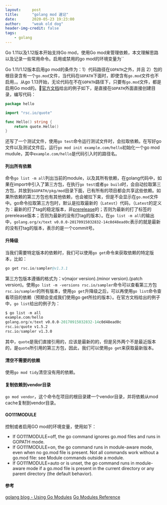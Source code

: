 ```yaml
---
layout:     post
title:      "golang mod 速记"
date:       2020-05-23 19:23:00
author:     "weak old dog"
header-img-credit: false
tags:
    - golang
---
```


Go 1.11以及1.12版本开始支持Go mod，使用Go mod来管理依赖，本文理解思路以及记录一些常用命令。启用或禁用的go mod的环境变量为``

Go 1.11/1.12版本启用go mod的条件为：1）代码路径在`GOPATH`之外，并且 2）包的根目录含有一个`go.mod`文件，当代码在`GOPATH`下面时，即使含有`go.mod`文件也不启用，。从go 1.13开始，无论代码在不在`GOPATH`路径下，只要有`go.mod`文件，都是启用Go mod的。[官方文档](https://blog.golang.org/using-go-modules)给出的例子如下，是直接在`GOPATH`外面直接创建目录，编写代码：
```go
package hello

import "rsc.io/quote"

func Hello() string {
    return quote.Hello()
}
```
还写了一个测试文件，使用`go test`命令运行测试文件时，会拉取依赖。在写好go文件以及测试文件后，运行`go mod init example.com/hello`初始化一个go mod mudule，其中`example.com/hello`是代码引入时的路径名。

#### 列出所有依赖
命令`go list -m all`列出当前的module，以及其所有依赖，在golang代码中，如果在import中引入了第三方包，在执行`go test`或者`go build`时，会自动拉取第三方包，并放到`$GOPATH/pkg/mod`目录下面，已有所有的项目都会共享这些依赖。如果所依赖的第三方包也有其他依赖，也会被拉下来，但是不会显示在`go.mod`文件中。go命令拉取第三方包时，默认是拉取最新的（`Latest`）代码，（`Latest`的定义为：最新的打了tag的稳定版本，非[prerelease](https://semver.org/#spec-item-9)的；否则为最新的打了标签的prerelease版本；否则为最新的没有打tag的版本）。在`go list -m all`的输出中，`golang.org/x/text v0.0.0-20170915032832-14c0d48ead0c`表示的就是最新的没有打tag的版本，表示的是一个commit号。

#### 升降级
当我们需要特定版本的依赖时，我们可以使用`go get`命令来获取依赖的特定版本，比如：
```s
go get rsc.io/sampler@v1.3.1
```
第三方包版本遵循的格式为：v(major version).(minor version).(patch version)。使用`go list -m -versions rsc.io/sampler`命令可以查看第三方包`rsc.io/sampler`的所有版本，使用`go get`升降级之后，可以再使用`go list`命令查看项目的依赖（预期会变成我们使用go get所拉的版本）。在官方文档给出的例子中，`go list`给出的例子为：
```s
$ go list -m all
example.com/hello
golang.org/x/text v0.0.0-20170915032832-14c0d48ead0c
rsc.io/quote v1.5.2
rsc.io/sampler v1.3.0
```
其中，`quote`是我们直接引用的，应该是最新的的，但是另外两个不是最近版本的，是`quote`所引用的第三方包，因此，我们可以使用`go get`来获取最新版本。

#### 清空不需要的依赖
使用`go mod tidy`清空没有用的依赖。

#### 复制依赖到vendor目录
`go mod vendor`，这个命令在项目的根目录建一个vendor目录，并将依赖从mod cache复制到vendor目录。

#### GO111MODULE
控制或者启用GO mod的环境变量，使用如下：
* If GO111MODULE=off, the go command ignores go.mod files and runs in GOPATH mode.
* If GO111MODULE=on, the go command runs in module-aware mode, even when no go.mod file is present. Not all commands work without a go.mod file: see Module commands outside a module.
* If GO111MODULE=auto or is unset, the go command runs in module-aware mode if a go.mod file is present in the current directory or any parent directory (the default behavior).

#### 参考
[golang blog - Using Go Modules](https://blog.golang.org/using-go-modules)
[Go Modules Reference](https://golang.org/ref/mod)
